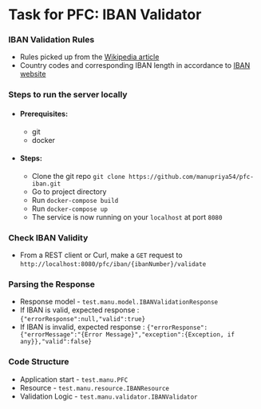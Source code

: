 # Task for PFC: IBAN Validator

### IBAN Validation Rules

- Rules picked up from the [Wikipedia article](https://en.wikipedia.org/wiki/International_Bank_Account_Number#Validating_the_IBAN)
- Country codes and corresponding IBAN length in accordance to [IBAN website](https://www.iban.com/structure)

### Steps to run the server locally
- #### Prerequisites:
    - git
    - docker
- #### Steps:
    - Clone the git repo `git clone https://github.com/manupriya54/pfc-iban.git`
    - Go to project directory
    - Run `docker-compose build`
    - Run `docker-compose up`
    - The service is now running on your `localhost` at port `8080`
    
### Check IBAN Validity
- From a REST client or Curl, make a `GET` request to 
`http://localhost:8080/pfc/iban/{ibanNumber}/validate`

### Parsing the Response
- Response model - `test.manu.model.IBANValidationResponse`
- If IBAN is valid, expected response : `{"errorResponse":null,"valid":true}`
- If IBAN is invalid, expected response : `{"errorResponse":{"errorMessage":"{Error Message}","exception":{Exception, if any}},"valid":false}`

### Code Structure
- Application start - `test.manu.PFC`
- Resource - `test.manu.resource.IBANResource`
- Validation Logic - `test.manu.validator.IBANValidator`

